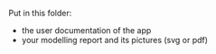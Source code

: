 
Put in this folder:
- the user documentation of the app
- your modelling report and its pictures (svg or pdf)

